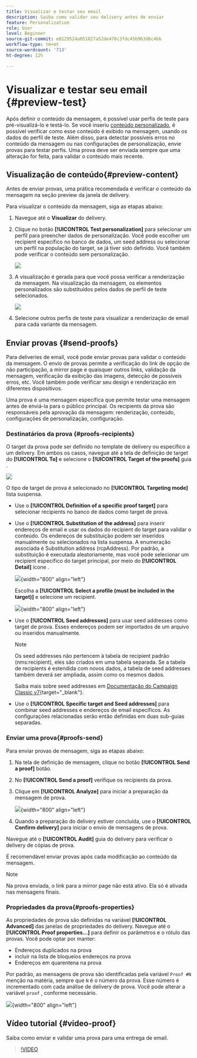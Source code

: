 ```yaml
---
title: Visualizar e testar seu email
description: Saiba como validar seu delivery antes de enviar
feature: Personalization
role: User
level: Beginner
source-git-commit: e0129524a051827a52de478c3fdc45b963d6c4bb
workflow-type: tm+mt
source-wordcount: '713'
ht-degree: 12%

---
```


# Visualizar e testar seu email {#preview-test}

Após definir o conteúdo da mensagem, é possível usar perfis de teste para pré-visualizá-lo e testá-lo. Se você inseriu [conteúdo personalizado](personalize.md), é possível verificar como esse conteúdo é exibido na mensagem, usando os dados do perfil de teste. Além disso, para detectar possíveis erros no conteúdo da mensagem ou nas configurações de personalização, envie provas para testar perfis. Uma prova deve ser enviada sempre que uma alteração for feita, para validar o conteúdo mais recente.

## Visualização de conteúdo{#preview-content}

Antes de enviar provas, uma prática recomendada é verificar o conteúdo da mensagem na seção preview da janela de delivery.

Para visualizar o conteúdo da mensagem, siga as etapas abaixo:

1. Navegue até o **Visualizar** do delivery.
1. Clique no botão **[!UICONTROL Test personalization]** para selecionar um perfil para preencher dados de personalização. Você pode escolher um recipient específico no banco de dados, um seed address ou selecionar um perfil na população do target, se já tiver sido definido. Você também pode verificar o conteúdo sem personalização.

   ![](assets/test-personalization.png)

1. A visualização é gerada para que você possa verificar a renderização da mensagem. Na visualização da mensagem, os elementos personalizados são substituídos pelos dados de perfil de teste selecionados.

   ![](assets/test-personalization-with-a-recipient.png)

1. Selecione outros perfis de teste para visualizar a renderização de email para cada variante da mensagem.

## Enviar provas {#send-proofs}

Para deliveries de email, você pode enviar provas para validar o conteúdo da mensagem. O envio de provas permite a verificação do link de opção de não participação, a mirror page e quaisquer outros links, validação da mensagem, verificação da exibição das imagens, detecção de possíveis erros, etc. Você também pode verificar seu design e renderização em diferentes dispositivos.

Uma prova é uma mensagem específica que permite testar uma mensagem antes de enviá-la para o público principal. Os recipients da prova são responsáveis pela aprovação da mensagem: renderização, conteúdo, configurações de personalização, configuração.

### Destinatários da prova {#proofs-recipients}

O target da prova pode ser definido no template de delivery ou específico a um delivery. Em ambos os casos, navegue até a tela de definição de target do **[!UICONTROL To]** e selecione o **[!UICONTROL Target of the proofs]** guia .

![](assets/target-of-proofs.png)

O tipo de target de prova é selecionado no **[!UICONTROL Targeting mode]** lista suspensa.

* Use o **[!UICONTROL Definition of a specific proof target]** para selecionar recipients no banco de dados como target de prova.
* Use o **[!UICONTROL Substitution of the address]** para inserir endereços de email e usar os dados do recipient do target para validar o conteúdo. Os endereços de substituição podem ser inseridos manualmente ou selecionados na lista suspensa. A enumeração associada é Substitution address (rcpAddress).
Por padrão, a substituição é executada aleatoriamente, mas você pode selecionar um recipient específico do target principal, por meio do  **[!UICONTROL Detail]** ícone .

   ![](assets/target-of-proofs-substitution-details.png){width="800" align="left"}

   Escolha a **[!UICONTROL Select a profile (must be included in the target)]** e selecione um recipient.

   ![](assets/target-of-proofs-substitution.png){width="800" align="left"}


* Use o **[!UICONTROL Seed addresses]**  para usar seed addresses como target de prova. Esses endereços podem ser importados de um arquivo ou inseridos manualmente.

   >[!NOTE]
   >
   >Os seed addresses não pertencem à tabela de recipient padrão (nms:recipient), eles são criados em uma tabela separada. Se a tabela de recipients é estendida com novos dados, a tabela de seed addresses também deverá ser ampliada, assim como os mesmos dados.

   Saiba mais sobre seed addresses em [Documentação do Campaign Classic v7](https://experienceleague.adobe.com/docs/campaign-classic/using/sending-messages/using-seed-addresses/about-seed-addresses.htmll){target="_blank"}.

* Use o **[!UICONTROL Specific target and Seed addresses]** para combinar seed addresses e endereços de email específicos. As configurações relacionadas serão então definidas em duas sub-guias separadas.

### Enviar uma prova{#proofs-send}

Para enviar provas de mensagem, siga as etapas abaixo:

1. Na tela de definição de mensagem, clique no botão **[!UICONTROL Send a proof]** botão.
1. No **[!UICONTROL Send a proof]** verifique os recipients da prova.
1. Clique em **[!UICONTROL Analyze]** para iniciar a preparação da mensagem de prova.

   ![](assets/send-proof-analyze.png){width="800" align="left"}

1. Quando a preparação do delivery estiver concluída, use o **[!UICONTROL Confirm delivery]** para iniciar o envio de mensagens de prova.

Navegue até o **[!UICONTROL Audit]** guia do delivery para verificar o delivery de cópias de prova.

É recomendável enviar provas após cada modificação ao conteúdo da mensagem.

>[!NOTE]
>
>Na prova enviada, o link para a mirror page não está ativo. Ela só é ativada nas mensagens finais.

### Propriedades da prova{#proofs-properties}

As propriedades de prova são definidas na variável **[!UICONTROL Advanced]** das janelas de propriedades do delivery. Navegue até o **[!UICONTROL Proof properties...]** para definir os parâmetros e o rótulo das provas. Você pode optar por manter:

* Endereços duplicados na prova
* incluir na lista de bloqueios endereços  na prova
* Endereços em quarentena na prova

Por padrão, as mensagens de prova são identificadas pela variável `Proof #N` menção na matéria, sempre que `N` é o número da prova. Esse número é incrementado com cada análise de delivery de prova. Você pode alterar a variável `proof` , conforme necessário.

![](assets/proof-parameters.png){width="800" align="left"}


## Vídeo tutorial {#video-proof}

Saiba como enviar e validar uma prova para uma entrega de email.

>[!VIDEO](https://video.tv.adobe.com/v/333404)
